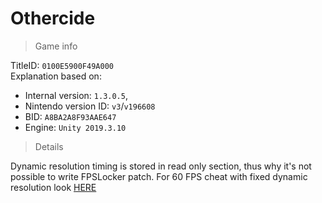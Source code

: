 # Othercide

> Game info

TitleID: `0100E5900F49A000`<br>
Explanation based on:
- Internal version: `1.3.0.5`, 
- Nintendo version ID: `v3`/`v196608`
- BID: `A8BA2A8F93AAE647`
- Engine: `Unity 2019.3.10`

> Details

Dynamic resolution timing is stored in read only section, thus why it's not possible to write FPSLocker patch.
For 60 FPS cheat with fixed dynamic resolution look [HERE](https://github.com/ChanseyIsTheBest/NX-60FPS-RES-GFX-Cheats/blob/main/titles/0100E5900F49A000/cheats/A8BA2A8F93AAE647.txt)